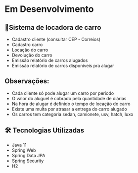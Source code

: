 <h1> Em Desenvolvimento</h1>
<h2>🎯Sistema de locadora de carro</h2>

<ul>
<li>Cadastro cliente (consultar CEP - Correios)</li>
<li>Cadastro carro</li>
<li>Locação do carro</li>
<li>Devolução do carro</li>
<li>Emissão relatório de carros alugados</li>
<li>Emissão relatório de carros disponíveis pra alugar</li>
</ul>

<h2>Observações:</h2>
<ul>
<li>Cada cliente só pode alugar um carro por período</li>
<li>O valor do aluguel é cobrado pela quantidade de diárias</li>
<li>Na hora de alugar é definido o tempo de locação do carro</li>
<li>Existe uma multa por atrasar a entrega do carro alugado</li>
<li>Os carros tem categoria sedan, camionete, usv, hatch, luxo</li>
</ul>
<h2>🛠 Tecnologias Utilizadas</h2>

<ul>
    <li>Java 11</li>
    <li>Spring Web</li>
    <li>Spring Data JPA</li>
    <li>Spring Security</li>
    <li>H2</li>
</ul>